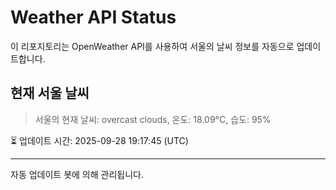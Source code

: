 
# Weather API Status

이 리포지토리는 OpenWeather API를 사용하여 서울의 날씨 정보를 자동으로 업데이트합니다.

## 현재 서울 날씨
> 서울의 현재 날씨: overcast clouds, 온도: 18.09°C, 습도: 95%

⏳ 업데이트 시간: 2025-09-28 19:17:45 (UTC)

---
자동 업데이트 봇에 의해 관리됩니다.
